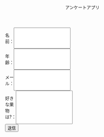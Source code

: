 
<!DOCTYPE html>
<html lang="en">
<head>
    <meta charset="UTF-8">
    <meta http-equiv="X-UA-Compatible" content="IE=edge">
    <meta name="viewport" content="width=device-width, initial-scale=1.0">
    <link rel="stylesheet" href="css/reset.css">
    <link rel="stylesheet" href="css/style.css">
    <title>Document</title>
</head>
<body>
  <header>アンケートアプリ</header>
  <div>
  <form method="post" action="file_write.php">
    <div style="display:flex; width:30%; justify-content:space-between">
        <p>名前：</p>
        <input name="name">
    </div>
    <div style="display:flex; width:30%; justify-content:space-between">
        <p>年齢：</p>
        <input name="age"> 
    </div>
    <div style="display:flex; width:30%; justify-content:space-between">
        <p>メール：</p>
        <input name="mail"> 
    </div>
    <div style="display:flex; width:30%; justify-content:space-between">
        <p>好きな果物は?：</p>
        <input name="food">
    </div>
    <input type="submit" value="送信">
  </form>
  </div>
</body>
</html>
